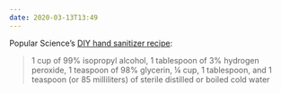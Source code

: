 ```yaml
---
date: 2020-03-13T13:49
---
```


Popular Science’s [DIY hand sanitizer recipe](https://www.popsci.com/story/diy/diy-hand-sanitizer/):

> 1 cup of 99% isopropyl alcohol,
> 1 tablespoon of 3% hydrogen peroxide, 1 teaspoon of 98% glycerin,
> ¼ cup, 1 tablespoon, and 1 teaspoon (or 85 milliliters) of sterile distilled or boiled cold water
